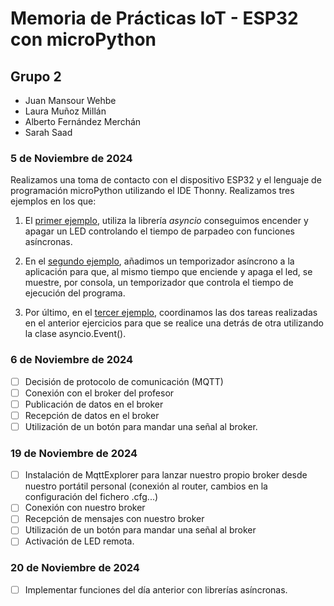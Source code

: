 # Memoria de Prácticas IoT  -  ESP32 con microPython
## Grupo 2
- Juan Mansour Wehbe
- Laura Muñoz Millán
- Alberto Fernández Merchán
- Sarah Saad

### 5 de Noviembre de 2024
Realizamos una toma de contacto con el dispositivo ESP32 y el lenguaje de programación microPython utilizando el IDE Thonny. Realizamos tres ejemplos en los que:

1. El [primer ejemplo](https://github.com/Juanmansour/Iot-Memorias/blob/main/Memorias%201/Ejemplo1.py), utiliza la librería *asyncio* conseguimos encender y apagar un LED controlando el tiempo de parpadeo con funciones asíncronas.  

2. En el [segundo ejemplo](https://github.com/Juanmansour/Iot-Memorias/blob/main/Memorias%201/Ejemplo2.py), añadimos un temporizador asíncrono a la aplicación para que, al mismo tiempo que enciende y apaga el led, se muestre, por consola, un temporizador que controla el tiempo de ejecución del programa.

3. Por último, en el [tercer ejemplo](https://github.com/Juanmansour/Iot-Memorias/blob/main/Memorias%201/Ejemplo3.py), coordinamos las dos tareas realizadas en el anterior ejercicios para que se realice una detrás de otra utilizando la clase asyncio.Event().


### 6 de Noviembre de 2024

 - [ ] Decisión de protocolo de comunicación (MQTT)
 - [ ] Conexión con el broker del profesor
 - [ ] Publicación de datos en el broker
 - [ ] Recepción de datos en el broker
 - [ ] Utilización de un botón para mandar una señal al broker.

### 19 de Noviembre de 2024
- [ ] Instalación de MqttExplorer para lanzar nuestro propio broker desde nuestro portátil personal (conexión al router, cambios en la configuración del fichero .cfg...)
- [ ] Conexión con nuestro broker
- [ ] Recepción de mensajes con nuestro broker
- [ ] Utilización de un botón para mandar una señal al broker
- [ ] Activación de LED remota.

### 20 de Noviembre de 2024
- [ ] Implementar funciones del día anterior con librerías asíncronas.
